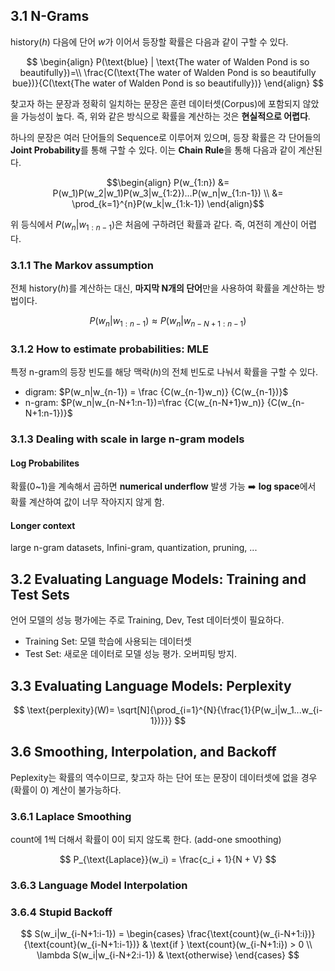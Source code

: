 ## 3.1 N-Grams
history($h$) 다음에 단어 $w$가 이어서 등장할 확률은 다음과 같이 구할 수 있다.

$$
\begin{align}
P(\text{blue} | \text{The water of Walden Pond is so beautifully})=\\ 
\frac{C(\text{The water of Walden Pond is so beautifully bue})}{C(\text{The water of Walden Pond is so beautifully})}
\end{align}
$$

찾고자 하는 문장과 정확히 일치하는 문장은 훈련 데이터셋(Corpus)에 포함되지 않았을 가능성이 높다. 즉, 위와 같은 방식으로 확률을 계산하는 것은 **현실적으로 어렵다**.

하나의 문장은 여러 단어들의 Sequence로 이루어져 있으며, 등장 확률은 각 단어들의 **Joint Probability**를 통해 구할 수 있다. 이는 **Chain Rule**을 통해 다음과 같이 계산된다.

$$\begin{align}
P(w_{1:n}) &= P(w_1)P(w_2|w_1)P(w_3|w_{1:2})...P(w_n|w_{1:n-1}) \\
&= \prod_{k=1}^{n}P(w_k|w_{1:k-1})
\end{align}$$

위 등식에서 $P(w_n|w_{1:n-1})$은 처음에 구하려던 확률과 같다. 즉, 여전히 계산이 어렵다.

### 3.1.1 The Markov assumption
전체 history($h$)를 계산하는 대신,
**마지막 N개의 단어**만을 사용하여 확률을 계산하는 방법이다.

$$
P(w_n|w_{1:n-1}) \approx P(w_n|w_{n-N+1:n-1})
$$

### 3.1.2 How to estimate probabilities: MLE
특정 n-gram의 등장 빈도를 해당 맥락($h$)의 전체 빈도로 나눠서 확률을 구할 수 있다.
- digram: $P(w_n|w_{n-1}) = \frac {C(w_{n-1}w_n)} {C(w_{n-1})}$
- n-gram: $P(w_n|w_{n-N+1:n-1})=\frac {C(w_{n-N+1}w_n)} {C(w_{n-N+1:n-1})}$
### 3.1.3 Dealing with scale in large n-gram models

#### Log Probabilites
확률(0~1)을 계속해서 곱하면 **numerical underflow** 발생 가능
➡️ **log space**에서 확률 계산하여 값이 너무 작아지지 않게 함.

#### Longer context
large n-gram datasets, Infini-gram, quantization, pruning, ...

## 3.2 Evaluating Language Models: Training and Test Sets
언어 모델의 성능 평가에는 주로 Training, Dev, Test 데이터셋이 필요하다.
- Training Set: 모델 학습에 사용되는 데이터셋
- Test Set: 새로운 데이터로 모델 성능 평가. 오버피팅 방지.
## 3.3 Evaluating Language Models: Perplexity
$$
\text{perplexity}(W)= \sqrt[N]{\prod_{i=1}^{N}{\frac{1}{P(w_i|w_1...w_{i-1})}}}
$$
## 3.6 Smoothing, Interpolation, and Backoff
Peplexity는 확률의 역수이므로, 찾고자 하는 단어 또는 문장이 데이터셋에 없을 경우(확률이 0) 계산이 불가능하다.
### 3.6.1 Laplace Smoothing
count에 1씩 더해서 확률이 0이 되지 않도록 한다. (add-one smoothing)

$$
P_{\text{Laplace}}(w_i) = \frac{c_i + 1}{N + V}
$$
### 3.6.3 Language Model Interpolation
### 3.6.4 Stupid Backoff
$$
S(w_i|w_{i-N+1:i-1}) = 
\begin{cases} 
\frac{\text{count}(w_{i-N+1:i})}{\text{count}(w_{i-N+1:i-1})} & \text{if } \text{count}(w_{i-N+1:i}) > 0 \\
\lambda S(w_i|w_{i-N+2:i-1}) & \text{otherwise}
\end{cases}
$$
